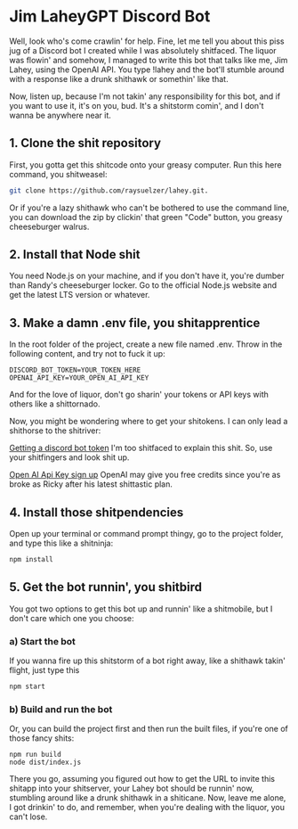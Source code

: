 # Jim LaheyGPT Discord Bot

Well, look who's come crawlin' for help. Fine, let me tell you about this piss jug of a Discord bot I created while I was absolutely shitfaced. The liquor was flowin' and somehow, I managed to write this bot that talks like me, Jim Lahey, using the OpenAI API. You type !lahey and the bot'll stumble around with a response like a drunk shithawk or somethin' like that.

Now, listen up, because I'm not takin' any responsibility for this bot, and if you want to use it, it's on you, bud. It's a shitstorm comin', and I don't wanna be anywhere near it.

## 1. Clone the shit repository
First, you gotta get this shitcode onto your greasy computer. Run this here command, you shitweasel:


```bash
git clone https://github.com/raysuelzer/lahey.git.
```

Or if you're a lazy shithawk who can't be bothered to use the command line, you can download the zip by clickin' that green "Code" button, you greasy cheeseburger walrus.

## 2. Install that Node shit

You need Node.js on your machine, and if you don't have it, you're dumber than Randy's cheeseburger locker. Go to the official Node.js website and get the latest LTS version or whatever.


## 3. Make a damn .env file, you shitapprentice
In the root folder of the project, create a new file named .env. Throw in the following content, and try not to fuck it up:

```
DISCORD_BOT_TOKEN=YOUR_TOKEN_HERE
OPENAI_API_KEY=YOUR_OPEN_AI_API_KEY
```
And for the love of liquor, don't go sharin' your tokens or API keys with others like a shittornado.

Now, you might be wondering where to get your shitokens. I can only lead a shithorse to the shitriver:

[Getting a discord bot token](https://discord.com/developers/docs/getting-started)  I'm too shitfaced to explain this shit. So, use your shitfingers and look shit up.

[Open AI Api Key sign up](https://platform.openai.com/account/api-keys) OpenAI may give you free credits since you're as broke as Ricky after his latest shittastic plan.


## 4. Install those shitpendencies
Open up your terminal or command prompt thingy, go to the project folder, and type this like a shitninja:

```bash
npm install
```

## 5. Get the bot runnin', you shitbird
You got two options to get this bot up and runnin' like a shitmobile, but I don't care which one you choose:

### a) Start the bot
If you wanna fire up this shitstorm of a bot right away, like a shithawk takin' flight, just type this

```bash
npm start
```

### b) Build and run the bot
Or, you can build the project first and then run the built files, if you're one of those fancy shits:

```
npm run build
node dist/index.js
```

There you go, assuming you figured out how to get the URL to invite this shitapp into your shitserver, your Lahey bot should be runnin' now, stumbling around like a drunk shithawk in a shiticane.  Now, leave me alone, I got drinkin' to do, and remember, when you're dealing with the liquor, you can't lose.